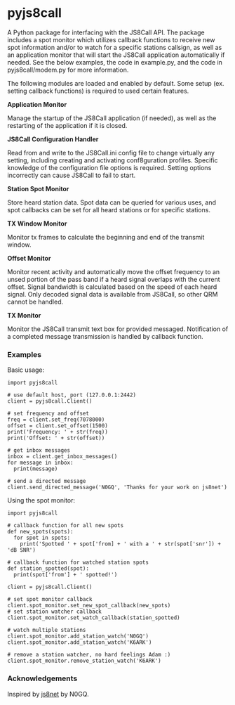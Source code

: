 # pyjs8call

A Python package for interfacing with the JS8Call API. The package includes a spot monitor which utilizes callback functions to receive new spot information and/or to watch for a specific stations callsign, as well as an application monitor that will start the JS8Call application automatically if needed. See the below examples, the code in example.py, and the code in pyjs8call/modem.py for more information.

The following modules are loaded and enabled by default. Some setup (ex. setting callback functions) is required to used certain features.


**Application Monitor**

Manage the startup of the JS8Call application (if needed), as well as the restarting of the application if it is closed. 

**JS8Call Configuration Handler**

Read from and write to the JS8Call.ini config file to change virtually any setting, including creating and activating conf8guration profiles. Specific knowledge of the configuration file options is required. Setting options incorrectly can cause JS8Call to fail to start.

**Station Spot Monitor**

Store heard station data. Spot data can be queried for various uses, and spot callbacks can be set for all heard stations or for specific stations.

**TX Window Monitor**

Monitor tx frames to calculate the beginning and end of the transmit window.

**Offset Monitor**

Monitor recent activity and automatically move the offset frequency to an unsed portion of the pass band if a heard signal overlaps with the current offset. Signal bandwidth is calculated based on the speed of each heard signal. Only decoded signal data is available from JS8Call, so other QRM cannot be handled.

**TX Monitor**

Monitor the JS8Call transmit text box for provided messaged. Notification of a completed message transmission is handled by callback function.

### Examples

Basic usage:
```
import pyjs8call

# use default host, port (127.0.0.1:2442)
client = pyjs8call.Client()

# set frequency and offset
freq = client.set_freq(7078000)
offset = client.set_offset(1500)
print('Frequency: ' + str(freq))
print('Offset: ' + str(offset))

# get inbox messages
inbox = client.get_inbox_messages()
for message in inbox:
  print(message)

# send a directed message
client.send_directed_message('N0GQ', 'Thanks for your work on js8net')
```

Using the spot monitor:
```
import pyjs8call

# callback function for all new spots
def new_spots(spots):
  for spot in spots:
    print('Spotted ' + spot['from] + ' with a ' + str(spot['snr']) + 'dB SNR')
    
# callback function for watched station spots
def station_spotted(spot):
  print(spot['from'] + ' spotted!')
    
client = pyjs8call.Client()

# set spot monitor callback
client.spot_monitor.set_new_spot_callback(new_spots)
# set station watcher callback
client.spot_monitor.set_watch_callback(station_spotted)

# watch multiple stations
client.spot_monitor.add_station_watch('N0GQ')
client.spot_monitor.add_station_watch('K6ARK')

# remove a station watcher, no hard feelings Adam :)
client.spot_monitor.remove_station_watch('K6ARK')
```

### Acknowledgements

Inspired by [js8net](https://github.com/jfrancis42/js8net) by N0GQ.
